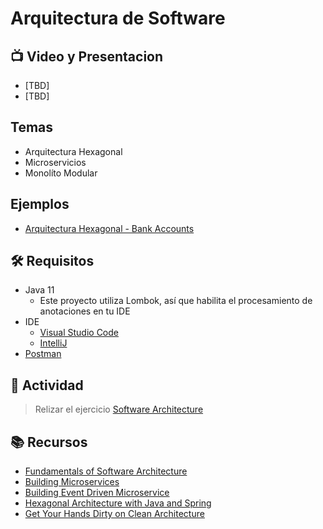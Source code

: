 # Arquitectura de Software

## :tv: Video y Presentacion
- [TBD]
- [TBD]

## Temas
- Arquitectura Hexagonal
- Microservicios
- Monolíto Modular

## Ejemplos
- [Arquitectura Hexagonal - Bank Accounts](./bank-accounts)

## :hammer_and_wrench:  Requisitos
- Java 11
  - Este proyecto utiliza Lombok, así que habilita el procesamiento
    de anotaciones en tu IDE
- IDE
    * [Visual Studio Code](https://code.visualstudio.com/download)
    * [IntelliJ](https://www.jetbrains.com/idea/download)
- [Postman](https://www.postman.com/downloads/)

## :pencil: Actividad
> Relizar el ejercicio [Software Architecture](../Practicas/software-architeture-exercise)


## :books: Recursos
- [Fundamentals of Software Architecture](https://www.oreilly.com/library/view/fundamentals-of-software/9781492043447/)
- [Building Microservices](https://www.oreilly.com/library/view/building-microservices-2nd/9781492034018/)
- [Building Event Driven Microservice](https://www.oreilly.com/library/view/building-event-driven-microservices/9781492057888/)
- [Hexagonal Architecture with Java and Spring](https://reflectoring.io/spring-hexagonal/)
- [Get Your Hands Dirty on Clean Architecture](https://reflectoring.io/book/)
